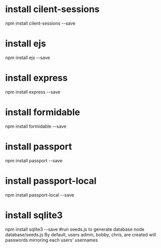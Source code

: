 # install cilent-sessions
npm install cilent-sessions --save
# install ejs
npm install ejs --save
# install express
npm install express --save
# install formidable
npm install formidable --save
# install passport
npm install passport --save
# install passport-local
npm install passport-local --save
# install sqlite3
npm install sqlite3 --save
#run seeds.js to generate database
node database/seeds.js
By default, users admin, bobby, chris, are created will passwords mirroring each users' usernames
